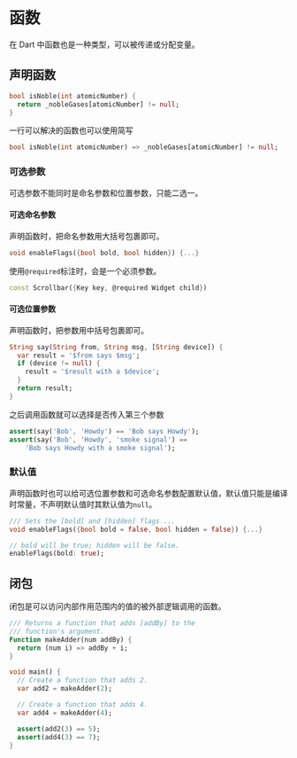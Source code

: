 # 函数

在 Dart 中函数也是一种类型，可以被传递或分配变量。

## 声明函数

```dart
bool isNoble(int atomicNumber) {
  return _nobleGases[atomicNumber] != null;
}
```

一行可以解决的函数也可以使用简写

```dart
bool isNoble(int atomicNumber) => _nobleGases[atomicNumber] != null;
```

### 可选参数

可选参数不能同时是命名参数和位置参数，只能二选一。

#### 可选命名参数

声明函数时，把命名参数用大括号包裹即可。

```dart
void enableFlags({bool bold, bool hidden}) {...}
```

使用`@required`标注时，会是一个必须参数。

```dart
const Scrollbar({Key key, @required Widget child})
```

#### 可选位置参数

声明函数时，把参数用中括号包裹即可。

```dart
String say(String from, String msg, [String device]) {
  var result = '$from says $msg';
  if (device != null) {
    result = '$result with a $device';
  }
  return result;
}
```

之后调用函数就可以选择是否传入第三个参数

```dart
assert(say('Bob', 'Howdy') == 'Bob says Howdy');
assert(say('Bob', 'Howdy', 'smoke signal') ==
    'Bob says Howdy with a smoke signal');
```

### 默认值

声明函数时也可以给可选位置参数和可选命名参数配置默认值，默认值只能是编译时常量，不声明默认值时其默认值为`null`。

```dart
/// Sets the [bold] and [hidden] flags ...
void enableFlags({bool bold = false, bool hidden = false}) {...}

// bold will be true; hidden will be false.
enableFlags(bold: true);
```

## 闭包

闭包是可以访问内部作用范围内的值的被外部逻辑调用的函数。

```dart
/// Returns a function that adds [addBy] to the
/// function's argument.
Function makeAdder(num addBy) {
  return (num i) => addBy + i;
}

void main() {
  // Create a function that adds 2.
  var add2 = makeAdder(2);

  // Create a function that adds 4.
  var add4 = makeAdder(4);

  assert(add2(3) == 5);
  assert(add4(3) == 7);
}
```